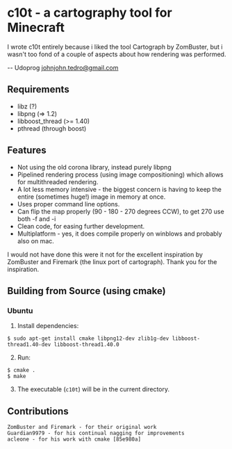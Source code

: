 c10t - a cartography tool for Minecraft
=======================================

I wrote c10t entirely because i liked the tool Cartograph by ZomBuster, but i
wasn't too fond of a couple of aspects about how rendering was performed.

-- Udoprog <johnjohn.tedro@gmail.com>

Requirements
------------

  * libz (?)
  * libpng (=> 1.2)
  * libboost_thread (>= 1.40)
  * pthread (through boost)

Features
--------

  * Not using the old corona library, instead purely libpng
  * Pipelined rendering process (using image compositioning) which allows for
    multithreaded rendering.
  * A lot less memory intensive - the biggest concern is having to keep the
    entire (sometimes huge!) image in memory at once.
  * Uses proper command line options.
  * Can flip the map properly (90 - 180 - 270 degrees CCW), to get 270 use both
    -f and -i
  * Clean code, for easing further development.
  * Multiplatform - yes, it does compile properly on winblows and probably also
    on mac.

I would not have done this were it not for the excellent inspiration by
ZomBuster and Firemark (the linux port of cartograph). Thank you for the
inspiration.


Building from Source (using cmake)
----------------------------------

### Ubuntu ###

  1. Install dependencies:

    $ sudo apt-get install cmake libpng12-dev zlib1g-dev libboost-thread1.40-dev libboost-thread1.40.0

  2. Run:

    $ cmake .
    $ make

  3. The executable (`c10t`) will be in the current directory.

Contributions
-------------
    ZomBuster and Firemark - for their original work
    Guardian9979 - for his continual nagging for improvements
    acleone - for his work with cmake [85e980a]
